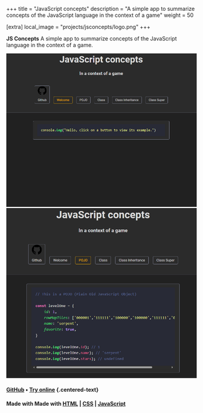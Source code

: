 +++
title = "JavaScript concepts"
description = "A simple app to summarize concepts of the JavaScript language in the context of a game"
weight = 50

[extra]
local_image = "projects/jsconcepts/logo.png"
+++

**JS Concepts** A simple app to summarize concepts of the JavaScript language in the context of a game.

![JS Concepts screenshot 1](./screenshot1.png)
![JS Concepts screenshot 2](./screenshot2.png)

#### [GitHub](https://github.com/darellanodev/js-concepts) • [Try online](../../playablegames/js_concepts/index.html) {.centered-text}

#### Made with Made with [HTML](https://developer.mozilla.org/en-US/docs/Web/HTML) | [CSS](https://developer.mozilla.org/en-US/docs/Web/CSS) | [JavaScript](https://developer.mozilla.org/en-US/docs/Web/JavaScript)
